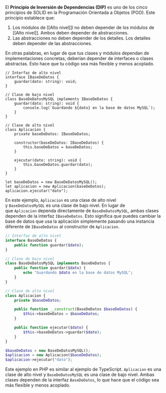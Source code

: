 El **Principio de Inversión de Dependencias (DIP)** es uno de los cinco principios de SOLID en la Programación Orientada a Objetos (POO). Este principio establece que:

1. Los módulos de [[Alto nivel]]l no deben depender de los módulos de [[Alto nivel]]. Ambos deben depender de abstracciones.
2. Las abstracciones no deben depender de los detalles. Los detalles deben depender de las abstracciones.

En otras palabras, en lugar de que tus clases y módulos dependan de implementaciones concretas, deberían depender de interfaces o clases abstractas. Esto hace que tu código sea más flexible y menos acoplado.

```JS
// Interfaz de alto nivel
interface IBaseDeDatos {
    guardar(dato: string): void;
}

// Clase de bajo nivel
class BaseDeDatosMySQL implements IBaseDeDatos {
    guardar(dato: string): void {
        console.log(`Guardando ${dato} en la base de datos MySQL`);
    }
}

// Clase de alto nivel
class Aplicacion {
    private baseDeDatos: IBaseDeDatos;

    constructor(baseDeDatos: IBaseDeDatos) {
        this.baseDeDatos = baseDeDatos;
    }

    ejecutar(dato: string): void {
        this.baseDeDatos.guardar(dato);
    }
}

let baseDeDatos = new BaseDeDatosMySQL();
let aplicacion = new Aplicacion(baseDeDatos);
aplicacion.ejecutar("dato");

```
En este ejemplo, `Aplicacion` es una clase de alto nivel y `BaseDeDatosMySQL` es una clase de bajo nivel. En lugar de que `Aplicacion` dependa directamente de `BaseDeDatosMySQL`, ambas clases dependen de la interfaz `IBaseDeDatos`. Esto significa que puedes cambiar la base de datos que usa la aplicación simplemente pasando una instancia diferente de `IBaseDeDatos` al constructor de `Aplicacion`.

```PHP
// Interfaz de alto nivel
interface BaseDeDatos {
    public function guardar($dato);
}

// Clase de bajo nivel
class BaseDeDatosMySQL implements BaseDeDatos {
    public function guardar($dato) {
        echo "Guardando $dato en la base de datos MySQL";
    }
}

// Clase de alto nivel
class Aplicacion {
    private $baseDeDatos;

    public function __construct(BaseDeDatos $baseDeDatos) {
        $this->baseDeDatos = $baseDeDatos;
    }

    public function ejecutar($dato) {
        $this->baseDeDatos->guardar($dato);
    }
}

$baseDeDatos = new BaseDeDatosMySQL();
$aplicacion = new Aplicacion($baseDeDatos);
$aplicacion->ejecutar("dato");

```
Este ejemplo en PHP es similar al ejemplo de TypeScript. `Aplicacion` es una clase de alto nivel y `BaseDeDatosMySQL` es una clase de bajo nivel. Ambas clases dependen de la interfaz `BaseDeDatos`, lo que hace que el código sea más flexible y menos acoplado.